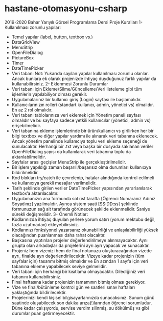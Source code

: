 # hastane-otomasyonu-csharp

2019-2020 Bahar Yarıyılı Görsel Programlama Dersi Proje Kuralları
1- Kullanılması zorunlu yapılar:
- Temel yapılar (label, button, textbox vs.)
- DataGridView
- MenuStrip
- OpenFileDialog
- PictureBox
- Timer
- DateTimePicker
- Veri tabanı
Not: Yukarıda sayılan yapılar kullanılması zorunlu olanlar. Ancak bunlara ek olarak projenizde ihtiyaç duyduğunuz farklı yapılar da kullanabilirsiniz.
2- Eklenmesi Zorunlu Durumlar
- Veri tabanı için Ekleme/Silme/Güncelleme/Veri listeleme gibi tüm işlemlerin yapılabiliyor olması gerekir.
- Uygulamalarınız bir kullanıcı giriş (Login) sayfası ile başlamalıdır.
- Kullanıcılarınızın rolleri (standart kullanıcı, admin, yönetici vs) olmalıdır. En az 2 rol olmalıdır.
- Veri tabanı tablolarınıza veri eklemek için Yönetim paneli sayfası olmalıdır ve bu sayfaya sadece yetkili kullanıcılar (yönetici, admin vs) erişebilmelidir.
- Veri tabanına ekleme işlemlerinde bir ürün/kullanıcı vs girilirken her bir bilgi textbox ve diğer yapılar yardımı ile alınarak veri tabanına eklenecek. Ancak yönetim panelinde kullanıcıya toplu veri ekleme seçeneği de sunulacaktır. Herhangi bir .txt veya başka bir dosyada saklanan veriler OpenFileDialog yapısı da kullanılarak veri tabanına toplu da aktarılabilmelidir.
- Sayfalar arası geçişler MenuStrip ile gerçekleştirilmelidir.
- Bir işlem yapıldığı zaman başarılı/başarısız olma durumları kullanıcıya bildirilmelidir.
- Kod blokları try/catch ile çevrelenip, hatalar alındığında kontrol edilmeli ve kullanıcıya gerekli mesajlar verilmelidir.
- Tarih şeklinde girilen veriler DateTimePicker yapısından yararlanılarak textbox’a aktarılacaktır.
- Uygulamanızın ana formunda sol üst tarafta [Öğrenci Numaranız Adınız Soyadınız] yazılmalıdır. Ayrıca sistem saati [SS:DD:ss] şeklinde formunuzun sağ alt tarafında görünecek şekilde eklenmelidir. Saniye sürekli değişmelidir.
3- Önemli Notlar:
- Kodlarınızda ihtiyaç duyulan yerlere yorum satırı (yorum mektubu değil, fazla uzatmadan) ekleyebilirsiniz.
- Kodlarınızı fonksiyonel yazarsanız okunabilirliği ve anlaşılabilirliği yüksek olacağından puanlanması daha rahat olacaktır.
- Başkasına yaptırılan projeler değerlendirilmeye alınmayacaktır. Aynı grupta olan arkadaşlar da projelerini ayrı ayrı yapacak ve sunacaktır.
- Projeniz hem vizenizi hem de final notunuzu oluşturacağından vizede ayrı, finalde ayrı değerlendirilecektir. Vizeye kadar projenizin (tüm sayfalar için) tasarımı bitmiş olmalıdır ve En azından 1 sayfa için veri tabanına ekleme yapabilecek seviye gelmelidir.
- Veri tabanı için herhangi bir kısıtlama olmayacaktır. Dilediğiniz veri tabanını kullanabilirsiniz.
- Final haftasına kadar projenizin tamamının bitmiş olması gerekiyor.
- Vize ve final/bütünleme kontrol gün ve saatleri sınav haftaları yaklaştığında bildirilecektir.
- Projelerinizi kendi kişisel bilgisayarlarınızda sunacaksınız. Sunum günü saatinde oluşabilecek son dakika arıza(!)larından öğrenci sorumludur. Düne kadar çalışıyordu, servise verdim silinmiş, su dökülmüş vs gibi durumlar puan getirmeyecektir.
